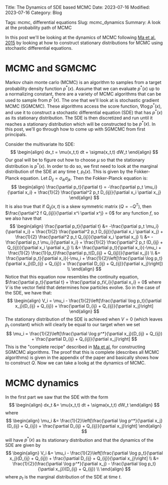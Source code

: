 Title: The Dynamics of SDE based MCMC
Date: 2023-07-16
Modified: 2023-07-16
Category: Blog
<!-- status: hidden -->
Tags: mcmc, differential equations
Slug: mcmc_dynamics
Summary: A look at the probability path of MCMC

In this post we'll be looking at the dynamics of MCMC following [Ma et al. 2015](https://arxiv.org/pdf/1506.04696.pdf) by looking at how to construct stationary distributions for MCMC using stochastic differential equations.

# MCMC and SGMCMC
Markov chain monte carlo (MCMC) is an algorithm to samples from a target probability density function $p^*(x)$.  Assume that we can evaluate $p^*(x)$ up to a normalizing constant, there are a variety of MCMC algorithms that can be used to sample from $p^*(x)$.  The one that we'll look at is stochastic gradient MCMC (SGMCMC).  These algorithms access the score function, $\nabla \log p^*(x)$, and use it to construct a stochastic differential equation (SDE) that has $p^*(x)$ as its stationary distribution.  The SDE is then discretized and run until it reaches a stationary distribution which will be constructed to be $p^*(x)$.  In this post, we'll go through how to come up with SGMCMC from first principals.

Consider the multivariate Ito SDE:
$$
\begin{align}
  dx_t = \mu(x_t,t) dt + \sigma(x_t,t) dW_t
\end{align}
$$
Our goal will be to figure out how to choose $\mu$ so that the stationary distribution is $p^*(x)$.  In order to do so, we first need to look at the marginal distribution of the SDE at any time $t$, $p_t(x)$.  This is given by the Fokker-Planck equation.  Let $D_{ij}
 = \sigma_{ik}\sigma_{jk}$.  Then the Fokker-Planck equation is:
$$
\begin{align}
  \frac{\partial p_t}{\partial t} = -\frac{\partial p_t \mu_i}{\partial x_i} + \frac{1}{2} \frac{\partial^2 p_t D_{ij}}{\partial x_i \partial x_j}
\end{align}
$$
It is also true that if $Q_{ij}(x,t)$ is a skew symmetric matrix $(Q=-Q^T)$, then $\frac{\partial^2 f Q_{ij}}{\partial x^i \partial x^j} = 0$ for any function $f$, so we also have that
$$
\begin{align}
  \frac{\partial p_t}{\partial t} &= -\frac{\partial p_t \mu_i}{\partial x_i} + \frac{1}{2} \frac{\partial^2 p_t D_{ij}}{\partial x_i \partial x_j}  + \frac{1}{2} \frac{\partial^2 p_t Q_{ij}}{\partial x_i \partial x_j} \\
  &= -\frac{\partial p_t \mu_i}{\partial x_i} + \frac{1}{2} \frac{\partial^2 p_t (D_{ij} + Q_{ij})}{\partial x_i \partial x_j} \\
  &= \frac{\partial p_t}{\partial x_i}(-\mu_i + \frac{1}{2} \frac{1}{p_t}\frac{\partial p_t(D_{ij} + Q_{ij})}{\partial x_j}) \\
  &= \frac{\partial p_t}{\partial x_i}(-\mu_i + \frac{1}{2}\left[\frac{\partial \log p_t}{\partial x_j}(D_{ij} + Q_{ij}) + \frac{\partial D_{ij} + Q_{ij}}{\partial x_j}\right]) \\
\end{align}
$$
Notice that this equation now resembles the continuity equation, $\frac{\partial p_t}{\partial t} + \frac{\partial p_tV_i}{\partial x_i} = 0$ where $V$ is the vector field that determines how particles evolve.  So in the case of the SDE, we have that:
$$
\begin{align}
  V_i = \mu_i - \frac{1}{2}\left[\frac{\partial \log p_t}{\partial x_j}(D_{ij} + Q_{ij}) + \frac{\partial D_{ij} + Q_{ij}}{\partial x_j}\right]
\end{align}
$$
The stationary distribution of the SDE is achieved when $V=0$ (which leaves $p_t$ constant) which will clearly be equal to our target when we set
$$
  \mu_i = \frac{1}{2}\left[\frac{\partial \log p^*}{\partial x_j}(D_{ij} + Q_{ij}) + \frac{\partial D_{ij} + Q_{ij}}{\partial x_j}\right]
$$
This is the "complete recipe" described in [Ma et al.](https://arxiv.org/pdf/1506.04696.pdf) for constructing SGMCMC algorithms.  The proof that this is complete (describes all MCMC algorithms) is given in the appendix of the paper and basically shows how to construct $Q$.  Now we can take a lookg at the dynamics of MCMC.

# MCMC dynamics
In the first part we saw that the SDE with the form
$$
\begin{align}
  dx_t &= \mu(x_t,t) dt + \sigma(x_t,t) dW_t
\end{align}
$$
where
$$
\begin{align}
  \mu_i &= \frac{1}{2}\left[\frac{\partial \log p^*}{\partial x_j}(D_{ij} + Q_{ij}) + \frac{\partial D_{ij} + Q_{ij}}{\partial x_j}\right]
\end{align}
$$
will have $p^*(x)$ as its stationary distribution and that the dynamics of the SDE are given by
$$
\begin{align}
  V_i &= \mu_i - \frac{1}{2}\left[\frac{\partial \log p_t}{\partial x_j}(D_{ij} + Q_{ij}) + \frac{\partial D_{ij} + Q_{ij}}{\partial x_j}\right] \\
  &= \frac{1}{2}(\frac{\partial \log p^*}{\partial x_j} - \frac{\partial \log p_t}{\partial x_j})(D_{ij} + Q_{ij}) \\
\end{align}
$$
where $p_t$ is the marginal distribution of the SDE at time $t$.